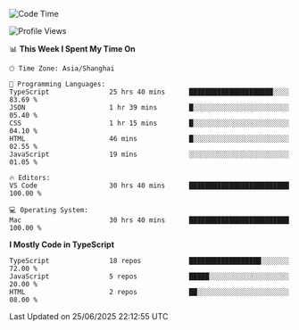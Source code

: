 <!--START_SECTION:waka-->
![Code Time](http://img.shields.io/badge/Code%20Time-7%2C874%20hrs%2015%20mins-blue)

![Profile Views](http://img.shields.io/badge/Profile%20Views-1-blue)

📊 **This Week I Spent My Time On** 

```text
🕑︎ Time Zone: Asia/Shanghai

💬 Programming Languages: 
TypeScript               25 hrs 40 mins      █████████████████████░░░░   83.69 % 
JSON                     1 hr 39 mins        █░░░░░░░░░░░░░░░░░░░░░░░░   05.40 % 
CSS                      1 hr 15 mins        █░░░░░░░░░░░░░░░░░░░░░░░░   04.10 % 
HTML                     46 mins             █░░░░░░░░░░░░░░░░░░░░░░░░   02.55 % 
JavaScript               19 mins             ░░░░░░░░░░░░░░░░░░░░░░░░░   01.05 % 

🔥 Editors: 
VS Code                  30 hrs 40 mins      █████████████████████████   100.00 % 

💻 Operating System: 
Mac                      30 hrs 40 mins      █████████████████████████   100.00 % 
```

**I Mostly Code in TypeScript** 

```text
TypeScript               18 repos            ██████████████████░░░░░░░   72.00 % 
JavaScript               5 repos             █████░░░░░░░░░░░░░░░░░░░░   20.00 % 
HTML                     2 repos             ██░░░░░░░░░░░░░░░░░░░░░░░   08.00 % 
```




 Last Updated on 25/06/2025 22:12:55 UTC
<!--END_SECTION:waka-->
